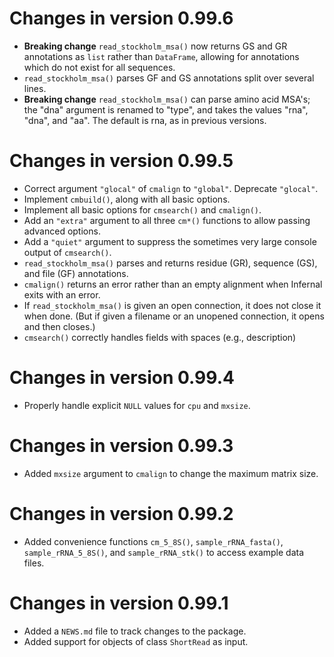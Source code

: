 # Changes in version 0.99.6

* **Breaking change** `read_stockholm_msa()` now returns GS and GR annotations
  as `list` rather than `DataFrame`, allowing for annotations which do not exist
  for all sequences.
* `read_stockholm_msa()` parses GF and GS annotations split over several lines.
* **Breaking change** `read_stockholm_msa()` can parse amino acid MSA's; the
  "dna" argument is renamed to "type", and takes the values "rna", "dna", and
  "aa". The default is rna, as in previous versions.

# Changes in version 0.99.5

* Correct argument `"glocal"` of `cmalign` to `"global"`.  Deprecate `"glocal"`.
* Implement `cmbuild()`, along with all basic options.
* Implement all basic options for `cmsearch()` and `cmalign()`.
* Add an `"extra"` argument to all three `cm*()` functions to allow passing
  advanced options.
* Add a `"quiet"` argument to suppress the sometimes very large console output
  of `cmsearch()`.
* `read_stockholm_msa()` parses and returns residue (GR), sequence (GS), and
  file (GF) annotations.
* `cmalign()` returns an error rather than an empty alignment when Infernal
  exits with an error.
* If `read_stockholm_msa()` is given an open connection, it does not close it
  when done. (But if given a filename or an unopened connection, it opens and
  then closes.)
* `cmsearch()` correctly handles fields with spaces (e.g., description) 

# Changes in version 0.99.4

* Properly handle explicit `NULL` values for `cpu` and `mxsize`.

# Changes in version 0.99.3

* Added `mxsize` argument to `cmalign` to change the maximum matrix size.

# Changes in version 0.99.2

* Added convenience functions `cm_5_8S()`, `sample_rRNA_fasta()`,
  `sample_rRNA_5_8S()`, and `sample_rRNA_stk()` to access example data files.

# Changes in version 0.99.1

* Added a `NEWS.md` file to track changes to the package.
* Added support for objects of class `ShortRead` as input.
